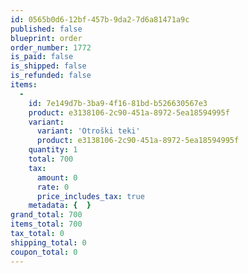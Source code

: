 ```yaml
---
id: 0565b0d6-12bf-457b-9da2-7d6a81471a9c
published: false
blueprint: order
order_number: 1772
is_paid: false
is_shipped: false
is_refunded: false
items:
  -
    id: 7e149d7b-3ba9-4f16-81bd-b526630567e3
    product: e3138106-2c90-451a-8972-5ea18594995f
    variant:
      variant: 'Otroški teki'
      product: e3138106-2c90-451a-8972-5ea18594995f
    quantity: 1
    total: 700
    tax:
      amount: 0
      rate: 0
      price_includes_tax: true
    metadata: {  }
grand_total: 700
items_total: 700
tax_total: 0
shipping_total: 0
coupon_total: 0
---
```

